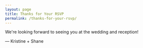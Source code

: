 ```yaml
---
layout: page
title: Thanks for Your RSVP
permalink: /thanks-for-your-rsvp/
---
```


We're looking forward to seeing you at the wedding and reception!

&mdash; Kristine + Shane
